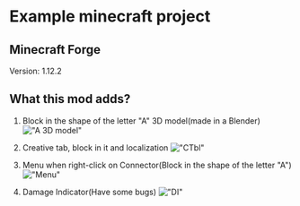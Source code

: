 # Example minecraft project

## Minecraft Forge
Version: 1.12.2

## What this mod adds?

1. Block in the shape of the letter "A" 3D model(made in a Blender)
!["A 3D model"](https://cdn.discordapp.com/attachments/488423752628043776/604987322290798603/unknown.png)

2. Creative tab, block in it and localization
!["CTbl"](https://cdn.discordapp.com/attachments/488423752628043776/604988889194561536/unknown.png)

3. Menu when right-click on Connector(Block in the shape of the letter "A")
!["Menu"](https://cdn.discordapp.com/attachments/488423752628043776/604989616222633986/unknown.png)

4. Damage Indicator(Have some bugs)
!["DI"](https://cdn.discordapp.com/attachments/488423752628043776/604989896968634378/unknown.png)
